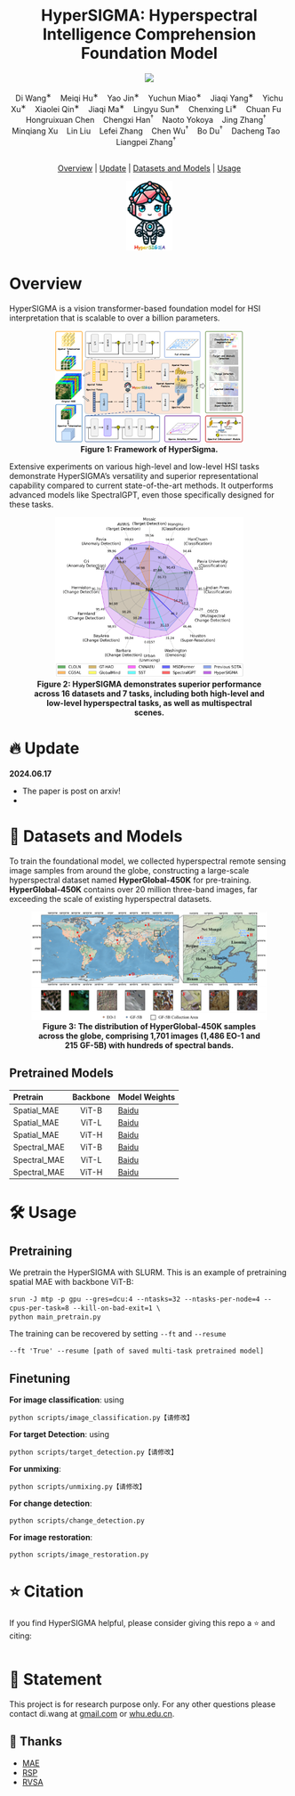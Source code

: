 <h1 align="center"> HyperSIGMA: Hyperspectral Intelligence Comprehension Foundation Model </h1>

<p align="center">
<a href="链接！"><img src="https://img.shields.io/badge/arXiv-Paper-<color>"></a>
</p>

 <p align="center">
    Di Wang<sup>∗</sup>&nbsp;&nbsp;&nbsp;
    Meiqi Hu<sup>∗</sup>&nbsp;&nbsp;&nbsp;
    Yao Jin<sup>∗</sup>&nbsp;&nbsp;&nbsp;
    Yuchun Miao<sup>∗</sup>&nbsp;&nbsp;&nbsp;
    Jiaqi Yang<sup>∗</sup>&nbsp;&nbsp;&nbsp;
    Yichu Xu<sup>∗</sup>&nbsp;&nbsp;&nbsp;
    Xiaolei Qin<sup>∗</sup>&nbsp;&nbsp;&nbsp;
    Jiaqi Ma<sup>∗</sup>&nbsp;&nbsp;&nbsp;
    Lingyu Sun<sup>∗</sup>&nbsp;&nbsp;&nbsp;
    Chenxing Li<sup>∗</sup>&nbsp;&nbsp;&nbsp;
    Chuan Fu<sup></sup>&nbsp;&nbsp;&nbsp;
    Hongruixuan Chen<sup></sup>&nbsp;&nbsp;&nbsp;
    Chengxi Han<sup>†</sup>&nbsp;&nbsp;&nbsp; 
    Naoto Yokoya<sup></sup>&nbsp;&nbsp;&nbsp;
    Jing Zhang<sup>†</sup>&nbsp;&nbsp;&nbsp; 
    Minqiang Xu<sup></sup>&nbsp;&nbsp;&nbsp; 
    Lin Liu<sup></sup>&nbsp;&nbsp;&nbsp; 
    Lefei Zhang<sup></sup>&nbsp;&nbsp;&nbsp;
    Chen Wu<sup>†</sup>&nbsp;&nbsp;&nbsp; 
    Bo Du<sup>†</sup>&nbsp;&nbsp;&nbsp;
    Dacheng Tao<sup></sup>&nbsp;&nbsp;&nbsp; 
    Liangpei Zhang<sup>†</sup>&nbsp;&nbsp;&nbsp;
    </br></br>
  
  </p>


<p align="center">
  <a href="# Overview">Overview</a> |
  <a href="# 🔥 Update">Update</a> |
  <a href="# 🛠️ Usage">Datasets and Models</a> |
  <a href="# ⭐ Citation">Usage</a>
</p >

<figure>
<div align="center">
<img src=Fig/logo.png width="20%">
</div>
</figure>



# Overview

HyperSIGMA is a vision transformer-based foundation model for HSI interpretation that is scalable to over a billion parameters. </a>


<figure>
<div align="center">
<img src=Fig/framework.png width="80%">
 <figcaption align = "center"><b>Figure 1:  Framework of HyperSigma.
</b></figcaption>
</div>
</figure>
 

Extensive experiments on various high-level and low-level HSI tasks demonstrate HyperSIGMA’s versatility and superior representational
capability compared to current state-of-the-art methods. It outperforms advanced models like SpectralGPT, even those specifically designed for these tasks.

<figure>
<div align="center">
<img src=Fig/radarimg.png width="80%">
 <figcaption align = "center"><b>Figure 2:  HyperSIGMA 
demonstrates superior performance across 16 datasets and 7 tasks,
including both high-level and low-level hyperspectral tasks, as well as
multispectral scenes. 
</b></figcaption>
</div>
</figure>



# 🔥 Update


**2024.06.17**

- The paper is post on arxiv!
- 
# 📖 Datasets and Models
To train the foundational model, we collected hyperspectral remote sensing image samples from around the globe, constructing a large-scale hyperspectral dataset named **HyperGlobal-450K** for pre-training. **HyperGlobal-450K** contains over 20 million three-band images, far exceeding the scale of existing hyperspectral datasets.

<figure>
<img src="Fig/dataset.png">
<figcaption align = "center"><b>Figure 3:   The distribution of HyperGlobal-450K samples across the globe, comprising 1,701 images (1,486 EO-1 and 215 GF-5B) with hundreds of
spectral bands.  
 </b></figcaption>
</figure>

## Pretrained Models

| Pretrain | Backbone | Model Weights |
| :------- | :------: | :------ |
| Spatial_MAE | ViT-B | [Baidu](https://pan.baidu.com/s/1kShixCeWhPGde-vLLxQLJg?pwd=vruc)  | 
| Spatial_MAE | ViT-L |  [Baidu](https://pan.baidu.com/s/11iwHFh8sfg9S-inxOYtJlA?pwd=d2qs)  |
| Spatial_MAE | ViT-H | [Baidu](https://pan.baidu.com/s/1gV9A_XmTCBRw90zjSt90ZQ?pwd=knuu) | 
| Spectral_MAE | ViT-B |  [Baidu](https://pan.baidu.com/s/1VinBf4qnN98aa6z7TZ-ENQ?pwd=mi2y)  |
| Spectral_MAE | ViT-L | [Baidu](https://pan.baidu.com/s/1tF2rG-T_65QA3UaG4K9Lhg?pwd=xvdd) | 
| Spectral_MAE | ViT-H |  [Baidu](https://pan.baidu.com/s/1Di9ffWuzxPZUagBCU4Px2w?pwd=bi9r)|



# 🛠️ Usage

## Pretraining

We pretrain the HyperSIGMA with SLURM. This is an example of pretraining spatial MAE with backbone ViT-B:

```
srun -J mtp -p gpu --gres=dcu:4 --ntasks=32 --ntasks-per-node=4 --cpus-per-task=8 --kill-on-bad-exit=1 \
python main_pretrain.py 
```
The training can be recovered by setting `--ft` and `--resume`
```
--ft 'True' --resume [path of saved multi-task pretrained model]
```

## Finetuning

**For image classification**: using 
```
python scripts/image_classification.py【请修改】
```
**For target Detection**: using 

```
python scripts/target_detection.py【请修改】
```

**For unmixing**: 

```
python scripts/unmixing.py【请修改】
```

**For change detection**: 
```
python scripts/change_detection.py
```

**For image restoration**: 
```
python scripts/image_restoration.py
```



# ⭐ Citation

If you find HyperSIGMA helpful, please consider giving this repo a ⭐ and citing:

```

```

# 🎺 Statement

This project is for research purpose only. For any other questions please contact di.wang at [gmail.com](mailto:wd74108520@gmail.com) or [whu.edu.cn](mailto:d_wang@whu.edu.cn).


## 💖 Thanks

* [MAE](https://github.com/facebookresearch/mae)
* [RSP](https://github.com/ViTAE-Transformer/RSP)
* [RVSA](https://github.com/ViTAE-Transformer/Remote-Sensing-RVSA)

